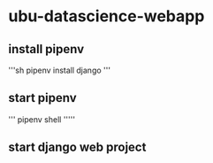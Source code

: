 # ubu-datascience-webapp

## install pipenv
'''sh
pipenv install django
'''
## start pipenv

'''
pipenv shell
'''''
## start django web project